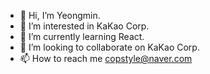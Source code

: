 - 👋 Hi, I’m Yeongmin.
- 👀 I’m interested in KaKao Corp.
- 🌱 I’m currently learning React.
- 💞️ I’m looking to collaborate on KaKao Corp.
- 📫 How to reach me copstyle@naver.com

<!---
copstyle/copstyle is a ✨ special ✨ repository because its `README.md` (this file) appears on your GitHub profile.
You can click the Preview link to take a look at your changes.
--->
